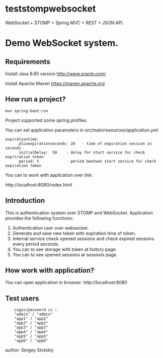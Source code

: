 # teststompwebsocket

WebSocket + STOMP + Spring MVC + REST + JSON API.
    
Demo WebSocket system.
========================

Requirements
------------
Install Java 8.65 version
http://www.oracle.com/ 

Install Apache Maven 
https://maven.apache.org

How run a project?
--------------------------

```
mvn spring-boot:run
```
Project supported some spring profiles. 


You can set application parameters in src/main/resources/application.yml

    expirationtime:
          plusexpirationseconds: 20   - time of expiration session in seconds
          initialDelay:  50    - delay for start service for check expriration token  
          period: 5            - period beetwen start service for check expiration token  



You can to work with application over link:

http://localhost:8080/index.html


Introduction
--------------------------

This is authentication system over STOMP and WebSocket. Application provides the following functions:

1. Authentication user over websocket.
2. Generate and save new token with expiration time of token.
3. Internal service check opened sessions and check expired sessions every period seconds.
4. You can to see storage with token at history page.
5. You can to see opened sessions at sessions page.

 
How work with application?
------------------------------
You can open application in browser: http://localhost:8080
 
Test users
-----------------------------
        Login/password is :  
        "admin" / "admin"
        "app1" / "app1"
        "app2" / "app2"
        "app3" / "app3"
        "app4" / "app4"
        "app5" / "app5"
        "app6" / "app6"



author: Sergey Stotskiy

